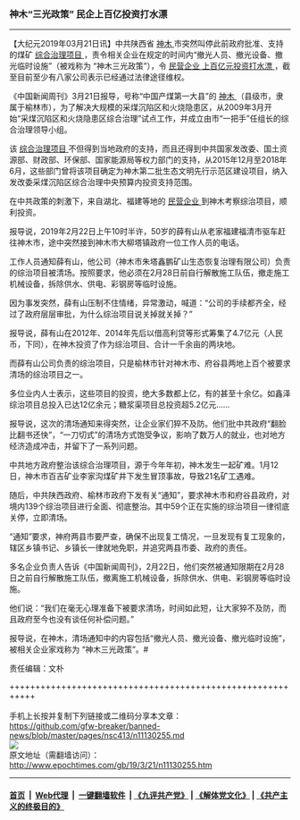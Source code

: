 ### 神木“三光政策” 民企上百亿投资打水漂
------------------------

<p>
 【大纪元2019年03月21日讯】中共陕西省
 <a href="http://www.epochtimes.com/gb/tag/%E7%A5%9E%E6%9C%A8.html">
  神木
 </a>
 市突然叫停此前政府批准、支持的煤矿
 <a href="http://www.epochtimes.com/gb/tag/%E7%BB%BC%E5%90%88%E6%B2%BB%E7%90%86%E9%A1%B9%E7%9B%AE.html">
  综合治理项目
 </a>
 ，责令相关企业在规定的时间内“撤光人员、撤光设备、撤光临时设施”（被戏称为 “神木三光政策”），令
 <a href="http://www.epochtimes.com/gb/tag/%E6%B0%91%E8%90%A5%E4%BC%81%E4%B8%9A.html">
  民营企业
 </a>
 <a href="http://www.epochtimes.com/gb/tag/%E4%B8%8A%E7%99%BE%E4%BA%BF%E5%85%83%E6%8A%95%E8%B5%84%E6%89%93%E6%B0%B4%E6%BC%82.html">
  上百亿元投资打水漂
 </a>
 ，截至目前至少有八家公司表示已经通过法律途径维权。
</p>
<p>
 《中国新闻周刊》3月21日报导，号称“中国产煤第一大县”的
 <a href="http://www.epochtimes.com/gb/tag/%E7%A5%9E%E6%9C%A8.html">
  神木
 </a>
 （县级市，隶属于榆林市），为了解决大规模的采煤沉陷区和火烧隐患区，从2009年3月开始“采煤沉陷区和火烧隐患区综合治理”试点工作，并成立由市“一把手”任组长的综合治理领导小组。
</p>
<p>
 该
 <a href="http://www.epochtimes.com/gb/tag/%E7%BB%BC%E5%90%88%E6%B2%BB%E7%90%86%E9%A1%B9%E7%9B%AE.html">
  综合治理项目
 </a>
 不但得到当地政府的支持，而且还得到中共国家发改委、国土资源部、财政部、环保部、国家能源局等权力部门的支持，从2015年12月至2018年6月，这些部门曾将该项目确定为神木第二批生态文明先行示范区建设项目，纳入发改委采煤沉陷区综合治理中央预算内投资支持范围。
</p>
<p>
 在中共政策的刺激下，来自湖北、福建等地的
 <a href="http://www.epochtimes.com/gb/tag/%E6%B0%91%E8%90%A5%E4%BC%81%E4%B8%9A.html">
  民营企业
 </a>
 到神木考察综治项目，顺利投资。
</p>
<p>
 报导说，2019年2月22日上午10时半许，50岁的薛有山从老家福建福清市驱车赶往神木市，途中突然接到神木市大柳塔镇政府一位工作人员的电话。
</p>
<p>
 工作人员通知薛有山，他公司（神木市朱塔鑫鹏矿山生态恢复治理有限公司）负责的综治项目被清场。按照要求，他必须在2月28日前自行解散施工队伍，撤走施工机械设备，拆除供水、供电、彩钢房等临时设施。
</p>
<p>
 因为事发突然，薛有山压制不住情绪，异常激动，喊道：“公司的手续都齐全，经过了政府层层审批，为什么综治项目说关掉就关掉？”
</p>
<p>
 报导说，薛有山在2012年、2014年先后以借高利贷等形式筹集了4.7亿元（人民币，下同），在神木投资了作为综治项目、合计一千余亩的两块地。
</p>
<p>
 而薛有山公司负责的综治项目，只是榆林市针对神木市、府谷县两地上百个被要求清场的综治项目之一。
</p>
<p>
 多位业内人士表示，这些项目的投资，绝大多数都上亿，有的甚至十余亿。如鑫泽综治项目总投入已达12亿余元；糖浆渠项目总投资超5.2亿元……
</p>
<p>
 报导说，这次的清场通知来得突然，让企业家们猝不及防。他们批中共政府“翻脸比翻书还快”，“一刀切式”的清场方式饱受争议，影响了数万人的就业，也对地方经济造成冲击，并留下了一系列问题。
</p>
<p>
 中共地方政府整治该综合治理项目，源于今年年初，神木发生一起矿难。1月12日，神木市百吉矿业李家沟煤矿井下发生冒顶事故，导致21名矿工遇难。
</p>
<p>
 随后，中共陕西政府、榆林市政府下发有关“通知”，要求神木市和府谷县政府，对境内139个综治项目进行全面、彻底整治。其中59个正在实施的综治项目一律彻底关停，立即清场。
</p>
<p>
 “通知”要求，神府两县市要严查，确保不出现复工情况，一旦发现有复工现象的，辖区乡镇书记、乡镇长一律就地免职，并追究两县市委、政府的责任。
</p>
<p>
 多名企业负责人告诉《中国新闻周刊》，2月22日，他们突然被通知限期在2月28日之前自行解散施工队伍，撤离施工机械设备，拆除供水、供电、彩钢房等临时设施。
</p>
<p>
 他们说：“我们在毫无心理准备下被要求清场，时间如此短，让大家猝不及防，而且政府至今也没有谈任何补偿问题。”
</p>
<p>
 报导说，在神木，清场通知中的内容包括“撤光人员、撤光设备、撤光临时设施”，被相关企业家戏称为 “神木三光政策”。#
</p>
<p>
 责任编辑：文朴
</p>

+++++++++++++++++++++++++++++++++++++++++++++++++++++++++++<br/><br/>
手机上长按并复制下列链接或二维码分享本文章：<br/>
https://github.com/gfw-breaker/banned-news/blob/master/pages/nsc413/n11130255.md <br/>
<a href='https://github.com/gfw-breaker/banned-news/blob/master/pages/nsc413/n11130255.md'><img src='https://github.com/gfw-breaker/banned-news/blob/master/pages/nsc413/n11130255.md.png'/></a> <br/>
原文地址（需翻墙访问）：http://www.epochtimes.com/gb/19/3/21/n11130255.htm


------------------------
#### [首页](https://github.com/gfw-breaker/banned-news/blob/master/README.md) &nbsp;|&nbsp; [Web代理](https://github.com/labour-camp/helloworld) &nbsp;|&nbsp; [一键翻墙软件](https://github.com/gfw-breaker/nogfw/blob/master/README.md) &nbsp;| [《九评共产党》](https://github.com/gfw-breaker/9ping.md/blob/master/README.md#九评之一评共产党是什么) | [《解体党文化》](https://github.com/gfw-breaker/jtdwh.md/blob/master/README.md) | [《共产主义的终极目的》](https://github.com/gfw-breaker/gczydzjmd.md/blob/master/README.md)


